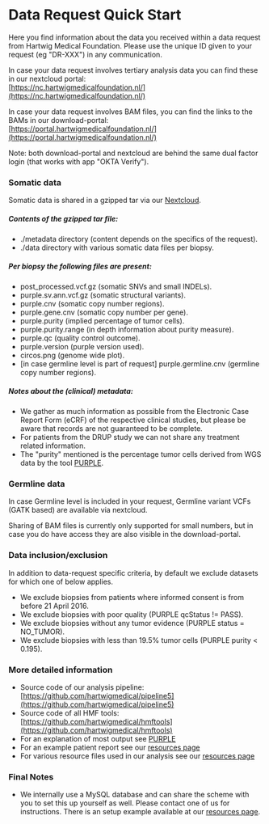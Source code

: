 
Data Request Quick Start
===== 

Here you find information about the data you received within a data request from Hartwig Medical Foundation. Please use the unique ID given to your request (eg "DR-XXX") in any communication.

<!--
Most recent version of this text can be found at one the following repositories:  
[https://github.com/hartwigmedical/scripts/tree/master/texts](https://github.com/hartwigmedical/scripts/tree/master/texts)  
[https://github.com/hartwigmedical/texts/](https://github.com/hartwigmedical/texts/)
-->

In case your data request involves tertiary analysis data you can find these in our nextcloud portal:  
[https://nc.hartwigmedicalfoundation.nl/](https://nc.hartwigmedicalfoundation.nl/)

In case your data request involves BAM files, you can find the links to the BAMs in our download-portal:   
[https://portal.hartwigmedicalfoundation.nl/](https://portal.hartwigmedicalfoundation.nl/)

Note: both download-portal and nextcloud are behind the same dual factor login (that works with app "OKTA Verify").

### Somatic data

Somatic data is shared in a gzipped tar via our [Nextcloud](https://nc.hartwigmedicalfoundation.nl/).

##### Contents of the gzipped tar file:
- ./metadata directory (content depends on the specifics of the request).
- ./data directory with various somatic data files per biopsy.

##### Per biopsy the following files are present:
- post_processed.vcf.gz (somatic SNVs and small INDELs).
- purple.sv.ann.vcf.gz (somatic structural variants).
- purple.cnv (somatic copy number regions).
- purple.gene.cnv (somatic copy number per gene).
- purple.purity (implied percentage of tumor cells).
- purple.purity.range (in depth information about purity measure).
- purple.qc (quality control outcome).
- purple.version (purple version used).
- circos.png (genome wide plot).
- [in case germline level is part of request] purple.germline.cnv (germline copy number regions).


##### Notes about the (clinical) metadata:
- We gather as much information as possible from the Electronic Case Report Form (eCRF) of the respective clinical studies, but please be aware that records are not guaranteed to be complete.
- For patients from the DRUP study we can not share any treatment related information.
- The "purity" mentioned is the percentage tumor cells derived from WGS data by the tool [PURPLE](https://github.com/hartwigmedical/hmftools/tree/master/purity-ploidy-estimator).


### Germline data

In case Germline level is included in your request, Germline variant VCFs (GATK based) are available via nextcloud.

Sharing of BAM files is currently only supported for small numbers, but in case you do have access they are also visible in the download-portal.

### Data inclusion/exclusion

In addition to data-request specific criteria, by default we exclude datasets for which one of below applies.

- We exclude biopsies from patients where informed consent is from before 21 April 2016.
- We exclude biopsies with poor quality (PURPLE qcStatus != PASS).
- We exclude biopsies without any tumor evidence (PURPLE status = NO_TUMOR).
- We exclude biopsies with less than 19.5% tumor cells (PURPLE purity < 0.195).

### More detailed information
- Source code of our analysis pipeline: [https://github.com/hartwigmedical/pipeline5](https://github.com/hartwigmedical/pipeline5)
- Source code of all HMF tools: [https://github.com/hartwigmedical/hmftools](https://github.com/hartwigmedical/hmftools)
- For an explanation of most output see [PURPLE](https://github.com/hartwigmedical/hmftools/tree/master/purity-ploidy-estimator)
- For an example patient report see our [resources page](http://resources.hartwigmedicalfoundation.nl/)
- For various resource files used in our analysis see our [resources page](http://resources.hartwigmedicalfoundation.nl/)

### Final Notes
- We internally use a MySQL database and can share the scheme with you to set this up yourself as well. Please contact one of us for instructions. There is an setup example available at our [resources page](http://resources.hartwigmedicalfoundation.nl/).
